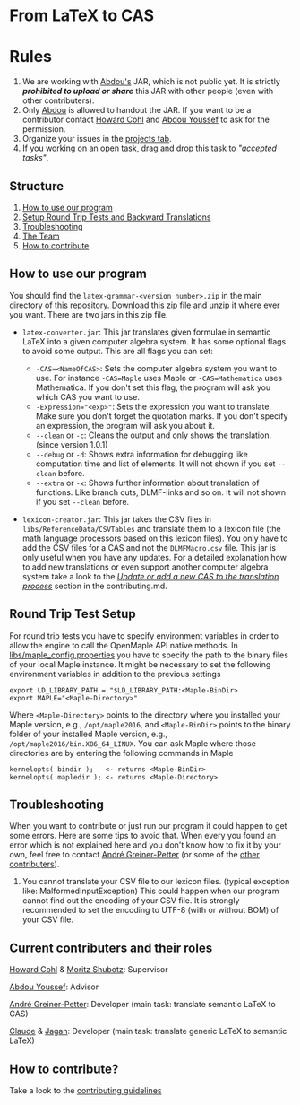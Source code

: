 # From LaTeX to CAS

# Rules
1. We are working with [Abdou's](https://github.com/abdouyoussef) JAR, which is not public yet. It is strictly **_prohibited to upload or share_**  this JAR with other people (even with other contributers). 
2. Only [Abdou](https://github.com/abdouyoussef) is allowed to handout the JAR. If you want to be a contributor contact [Howard Cohl](https://github.com/HowardCohl) and [Abdou Youssef](https://github.com/abdouyoussef) to ask for the permission.
3. Organize your issues in the [projects tab](https://github.com/TU-Berlin/latex-grammar/projects).
4. If you working on an open task, drag and drop this task to _"accepted tasks"_.

## Structure
1. [How to use our program](#howTo)
2. [Setup Round Trip Tests and Backward Translations](#roundtrip)
3. [Troubleshooting](#troubleshooting)
4. [The Team](#contributers)
5. [How to contribute](https://github.com/TU-Berlin/latex-grammar/edit/master/CONTRIBUTING.md)

## How to use our program<a name="howTo"></a>
You should find the `latex-grammar-<version_number>.zip` in the main directory of this repository.
Download this zip file and unzip it where ever you want.
There are two jars in this zip file.

* `latex-converter.jar`: This jar translates given formulae in semantic LaTeX into a given computer algebra system. It has some optional flags to avoid some output. This are all flags you can set:
    * `-CAS=<NameOfCAS>`: Sets the computer algebra system you want to use. For instance `-CAS=Maple` uses Maple or `-CAS=Mathematica` uses Mathematica. If you don't set this flag, the program will ask you which CAS you want to use.
    * `-Expression="<exp>"`: Sets the expression you want to translate. Make sure you don't forget the quotation marks. If you don't specify an expression, the program will ask you about it.
    * `--clean` or `-c`: Cleans the output and only shows the translation. (since version 1.0.1)
    * `--debug` or `-d`: Shows extra information for debugging like computation time and list of elements. It will not shown if you set `--clean` before.
    * `--extra` or `-x`: Shows further information about translation of functions. Like branch cuts, DLMF-links and so on. It will not shown if you set `--clean` before.

* `lexicon-creator.jar`: This jar takes the CSV files in `libs/ReferenceData/CSVTables` and translate them to a lexicon file (the math language processors based on this lexicon files). You only have to add the CSV files for a CAS and not the `DLMFMacro.csv` file. This jar is only useful when you have any updates. For a detailed explanation how to add new translations or even support another computer algebra system take a look to the _[Update or add a new CAS to the translation process](https://github.com/TU-Berlin/latex-grammar/edit/master/CONTRIBUTING.md#howToUpdate)_ section in the contributing.md.

## Round Trip Test Setup<a name="roundtrip"></a>

For round trip tests you have to specify environment variables in order to allow the engine to call the OpenMaple API native methods. 
In [libs/maple_config.properties](libs/maple_config.properties) you have to specify the path to the binary files of your local Maple instance.
It might be necessary to set the following environment variables in addition to the previous settings
```
export LD_LIBRARY_PATH = "$LD_LIBRARY_PATH:<Maple-BinDir>
export MAPLE="<Maple-Directory>"
```
Where `<Maple-Directory>` points to the directory where you installed your Maple version, e.g., `/opt/maple2016`, and `<Maple-BinDir>` points to the binary folder of your installed Maple version, e.g., `/opt/maple2016/bin.X86_64_LINUX`.
You can ask Maple where those directories are by entering the following commands in Maple
```
kernelopts( bindir );   <- returns <Maple-BinDir>
kernelopts( mapledir ); <- returns <Maple-Directory>
```

## Troubleshooting<a name="troubleshooting"></a>
When you want to contribute or just run our program it could happen to get some errors. Here are some tips to avoid that. When every you found an error which is not explained here and you don't know how to fix it by your own, feel free to contact [André Greiner-Petter](https://github.com/AndreG-P) (or some of the [other contributers](#contributers)).

1. You cannot translate your CSV file to our lexicon files. (typical exception like: MalformedInputException)
This could happen when our program cannot find out the encoding of your CSV file. It is strongly recommended to set the encoding to UTF-8 (with or without BOM) of your CSV file.

## Current contributers and their roles<a name="contributers"></a>
[Howard Cohl](https://github.com/HowardCohl) & [Moritz Shubotz](https://github.com/physikerwelt): Supervisor

[Abdou Youssef](https://github.com/abdouyoussef): Advisor

[André Greiner-Petter](https://github.com/AndreG-P): Developer (main task: translate semantic LaTeX to CAS)

[Claude](https://github.com/ClaudeZou) & [Jagan](https://github.com/notjagan): Developer (main task: translate generic LaTeX to semantic LaTeX)

## How to contribute?
Take a look to the [contributing guidelines](https://github.com/TU-Berlin/latex-grammar/edit/master/CONTRIBUTING.md)
